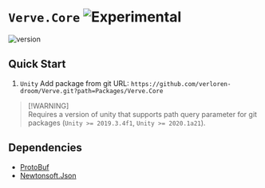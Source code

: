 # `Verve.Core` ![Experimental](https://img.shields.io/badge/status-experimental-orange.svg)

![version](https://img.shields.io/badge/version-0.0.1-blue)

## Quick Start

1. `Unity` Add package from git URL: `https://github.com/verloren-droom/Verve.git?path=Packages/Verve.Core`

> [!WARNING]\
> Requires a version of unity that supports path query parameter for git packages (`Unity >= 2019.3.4f1`, `Unity >= 2020.1a21`).

## Dependencies
- [ProtoBuf](https://github.com/protobuf-net/protobuf-net)
- [Newtonsoft.Json](https://github.com/JamesNK/Newtonsoft.Json)
